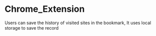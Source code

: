 # Chrome_Extension
  Users can save the history of visited sites in the bookmark, 
  It uses local storage to save the record
